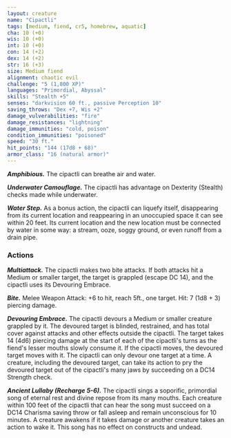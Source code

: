 ```yaml
---
layout: creature
name: "Cipactli"
tags: [medium, fiend, cr5, homebrew, aquatic]
cha: 10 (+0)
wis: 10 (+0)
int: 10 (+0)
con: 14 (+2)
dex: 14 (+2)
str: 16 (+3)
size: Medium fiend
alignment: chaotic evil
challenge: "5 (1,800 XP)"
languages: "Primordial, Abyssal"
skills: "Stealth +5"
senses: "darkvision 60 ft., passive Perception 10"
saving_throws: "Dex +7, Wis +2"
damage_vulverabilities: "fire"
damage_resistances: "lightning"
damage_immunities: "cold, poison"
condition_immunities: "poisoned"
speed: "30 ft."
hit_points: "144 (17d8 + 68)"
armor_class: "16 (natural armor)"
---
```


***Amphibious.*** The cipactli can breathe air and water.

***Underwater Camouflage.*** The cipactli has advantage on Dexterity (Stealth) checks made while underwater. 

***Water Step.*** As a bonus action, the cipactli can liquefy itself, disappearing from its current location and
reappearing in an unoccupied space it can see within 20 feet. Its current location and the new location must be 
connected by water in some way: a stream, ooze, soggy ground, or even runoff from a drain pipe. 

### Actions

***Multiattack.*** The cipactli makes two bite attacks. If both attacks hit a Medium or smaller target, 
the target is grappled (escape DC 14), and the cipactli uses its Devouring Embrace.

***Bite.*** Melee Weapon Attack: +6 to hit, reach
5ft., one target. Hit: 7 (1d8 + 3) piercing damage. 

***Devouring Embrace.*** The cipactli devours a Medium or smaller creature grappled by it. The devoured target is 
blinded, restrained, and has total cover against attacks and other effects outside the cipactli. The target takes 14 (4d6) piercing
damage at the start of each of the cipactli's turns as the fiend's lesser mouths slowly consume it. If the cipactli moves, the devoured target moves with it. The cipactli can only devour one target at a time. A creature, including the devoured target, can take its action to pry the devoured target out of the cipactli's many jaws by succeeding on a DC14 Strength check.

***Ancient Lullaby (Recharge 5-6).*** The cipactli sings a soporific, primordial song of eternal rest and divine repose from its many mouths. Each creature within 100 feet of the cipactli that can hear the song must succeed on a DC14 Charisma saving throw or fall asleep and remain unconscious for 10 minutes. A creature awakens if it takes damage or another creature takes an action to wake it. This song has no effect on constructs and undead.
